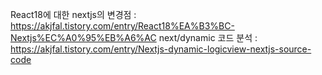 React18에 대한 nextjs의 변경점 : https://akjfal.tistory.com/entry/React18%EA%B3%BC-Nextjs%EC%A0%95%EB%A6%AC
next/dynamic 코드 분석 : https://akjfal.tistory.com/entry/Nextjs-dynamic-logicview-nextjs-source-code
